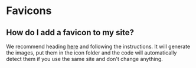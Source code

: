 # Favicons

## How do I add a favicon to my site?

We recommend heading [here](https://favicon.io/) and following the instructions. It will generate the images, put them in the icon folder and the code will automatically detect them if you use the same site and don't change anything.
